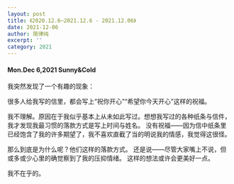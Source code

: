 ```yaml
---
layout: post
title: 《2020.12.6~2021.12.6 - 2021.12.06》
date: 2021-12-06
author: 简律纯
excerpt: ''
category: 2021
---
```


#### Mon.Dec 6,2021 Sunny&Cold
我突然发现了一个有趣的现象：

很多人给我写的信里，都会写上“祝你开心”“希望你今天开心”这样的祝福。

我不理解。原因在于我似乎基本上从未如此写过。想想我写过的各种纸条与信件，我才发现我最习惯的落款方式是写上时间与姓名。
没有祝福——因为信中纸条里已经饱含了我的许多期望了，我不喜欢直截了当的明说我的情感，我觉得这很怪。

那么到底是为什么呢？他们这样的落款方式。
还是说——尽管大家嘴上不说，但或多或少心里的确觉察到了我的压抑情绪。
这样的想法或许会更美好一点。

我不在乎的。